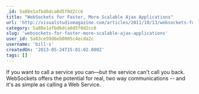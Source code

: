 ```yaml
---
_id: 5a88e1afbd6dca0d5f0d2cc6
title: "WebSockets for Faster, More Scalable Ajax Applications"
url: 'http://visualstudiomagazine.com/articles/2011/10/13/websockets-for-ajax.aspx'
category: 5a88e1afbd6dca0d5f0d2cc6
slug: 'websockets-for-faster-more-scalable-ajax-applications'
user_id: 5a83ce59d6eb0005c4ecda2c
username: 'bill-s'
createdOn: '2013-05-24T15:01:02.000Z'
tags: []
---
```


If you want to call a service you can—but the service can't call you back. WebSockets offers the potential for real, two way communications -- and it's as simple as calling a Web Service.
